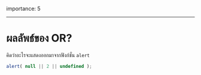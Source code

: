 importance: 5

---

# ผลลัพธ์ของ OR?

คิดว่าอะไรจะแสดงออกมาจากฟังก์ชั่น `alert`

```js
alert( null || 2 || undefined );
```

